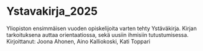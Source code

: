 # Ystavakirja_2025
Yliopiston ensimmäisen vuoden opiskelijoita varten tehty Ystäväkirja. Kirjan tarkoituksena auttaa orientaatiossa, sekä uusiin ihmisiin tutustumisessa. Kirjoittanut: Joona Ahonen, Aino Kalliokoski, Kati Toppari
